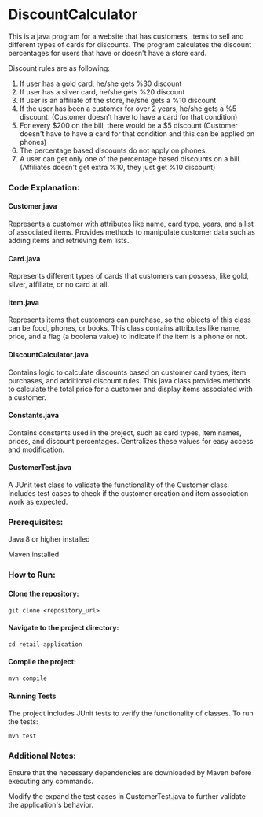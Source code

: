 # DiscountCalculator

This is a java program for a website that has customers, items to sell and different types of cards for discounts. The program calculates the discount percentages 
for users that have or doesn't have a store card. 

Discount rules are as following:

1. If user has a gold card, he/she gets %30 discount
2. If user has a silver card, he/she gets %20 discount
3. If  user is an affiliate of the store, he/she gets a %10 discount
4. If the user has been a customer for over 2 years, he/she gets a %5 discount. (Customer doesn't have to have a card for that condition)
5. For every $200 on the bill, there would be a $5 discount (Customer doesn't have to have a card for that condition and this can be applied on phones)
6. The percentage based discounts do not apply on phones.
7. A user can get only one of the percentage based discounts on a bill. (Affiliates doesn't get extra %10, they just get %10 discount)




### Code Explanation:

#### Customer.java

Represents a customer with attributes like name, card type, years, and a list of associated items.
Provides methods to manipulate customer data such as adding items and retrieving item lists.

#### Card.java

Represents different types of cards that customers can possess, like gold, silver, affiliate, or no card at all.

#### Item.java

Represents items that customers can purchase, so the objects of this class can be food, phones, or books.
This class contains attributes like name, price, and a flag (a boolena value) to indicate if the item is a phone or not.

#### DiscountCalculator.java

Contains logic to calculate discounts based on customer card types, item purchases, and additional discount rules.
This java class provides methods to calculate the total price for a customer and display items associated with a customer.

#### Constants.java

Contains constants used in the project, such as card types, item names, prices, and discount percentages.
Centralizes these values for easy access and modification.

#### CustomerTest.java

A JUnit test class to validate the functionality of the Customer class.
Includes test cases to check if the customer creation and item association work as expected.

### Prerequisites:

Java 8 or higher installed

Maven installed

### How to Run:

#### Clone the repository:
```
git clone <repository_url>
```

#### Navigate to the project directory:
```
cd retail-application
```

#### Compile the project:
```
mvn compile
```

#### Running Tests
The project includes JUnit tests to verify the functionality of classes. To run the tests:
```
mvn test
```


### Additional Notes:
Ensure that the necessary dependencies are downloaded by Maven before executing any commands.

Modify the expand the test cases in CustomerTest.java to further validate the application's behavior.
